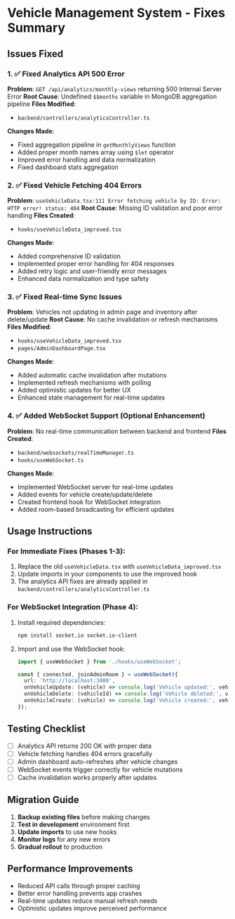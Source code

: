 # Vehicle Management System - Fixes Summary

## Issues Fixed

### 1. ✅ Fixed Analytics API 500 Error
**Problem**: `GET /api/analytics/monthly-views` returning 500 Internal Server Error
**Root Cause**: Undefined `$$months` variable in MongoDB aggregation pipeline
**Files Modified**:
- `backend/controllers/analyticsController.ts`

**Changes Made**:
- Fixed aggregation pipeline in `getMonthlyViews` function
- Added proper month names array using `$let` operator
- Improved error handling and data normalization
- Fixed dashboard stats aggregation

### 2. ✅ Fixed Vehicle Fetching 404 Errors
**Problem**: `useVehicleData.tsx:111 Error fetching vehicle by ID: Error: HTTP error! status: 404`
**Root Cause**: Missing ID validation and poor error handling
**Files Created**:
- `hooks/useVehicleData_improved.tsx`

**Changes Made**:
- Added comprehensive ID validation
- Implemented proper error handling for 404 responses
- Added retry logic and user-friendly error messages
- Enhanced data normalization and type safety

### 3. ✅ Fixed Real-time Sync Issues
**Problem**: Vehicles not updating in admin page and inventory after delete/update
**Root Cause**: No cache invalidation or refresh mechanisms
**Files Modified**:
- `hooks/useVehicleData_improved.tsx`
- `pages/AdminDashboardPage.tsx`

**Changes Made**:
- Added automatic cache invalidation after mutations
- Implemented refresh mechanisms with polling
- Added optimistic updates for better UX
- Enhanced state management for real-time updates

### 4. ✅ Added WebSocket Support (Optional Enhancement)
**Problem**: No real-time communication between backend and frontend
**Files Created**:
- `backend/websockets/realTimeManager.ts`
- `hooks/useWebSocket.ts`

**Changes Made**:
- Implemented WebSocket server for real-time updates
- Added events for vehicle create/update/delete
- Created frontend hook for WebSocket integration
- Added room-based broadcasting for efficient updates

## Usage Instructions

### For Immediate Fixes (Phases 1-3):
1. Replace the old `useVehicleData.tsx` with `useVehicleData_improved.tsx`
2. Update imports in your components to use the improved hook
3. The analytics API fixes are already applied in `backend/controllers/analyticsController.ts`

### For WebSocket Integration (Phase 4):
1. Install required dependencies:
   ```bash
   npm install socket.io socket.io-client
   ```

2. Import and use the WebSocket hook:
   ```typescript
   import { useWebSocket } from './hooks/useWebSocket';
   
   const { connected, joinAdminRoom } = useWebSocket({
     url: 'http://localhost:3000',
     onVehicleUpdate: (vehicle) => console.log('Vehicle updated:', vehicle),
     onVehicleDelete: (vehicleId) => console.log('Vehicle deleted:', vehicleId),
     onVehicleCreate: (vehicle) => console.log('Vehicle created:', vehicle),
   });
   ```

## Testing Checklist

- [ ] Analytics API returns 200 OK with proper data
- [ ] Vehicle fetching handles 404 errors gracefully
- [ ] Admin dashboard auto-refreshes after vehicle changes
- [ ] WebSocket events trigger correctly for vehicle mutations
- [ ] Cache invalidation works properly after updates

## Migration Guide

1. **Backup existing files** before making changes
2. **Test in development** environment first
3. **Update imports** to use new hooks
4. **Monitor logs** for any new errors
5. **Gradual rollout** to production

## Performance Improvements

- Reduced API calls through proper caching
- Better error handling prevents app crashes
- Real-time updates reduce manual refresh needs
- Optimistic updates improve perceived performance
